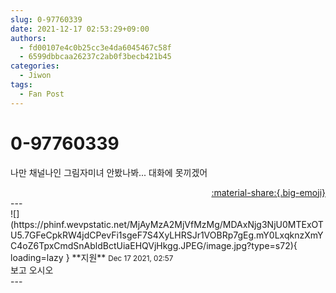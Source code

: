 ```yaml
---
slug: 0-97760339
date: 2021-12-17 02:53:29+09:00
authors:
  - fd00107e4c0b25cc3e4da6045467c58f
  - 6599dbbcaa26237c2ab0f3becb421b45
categories:
  - Jiwon
tags:
  - Fan Post
---
```


# 0-97760339

<div class="post-container" markdown="1">
<div class="content-container md-sidebar__scrollwrap" markdown="1">

나만 채널나인 그림자미녀 안봤나봐... 대화에 못끼겠어

</div>
</div>

<div style="text-align: right;" markdown="1">
<a href="https://weverse.io/fromis9/fanpost/0-97760339" style="text-align: right;">:material-share:{.big-emoji}</a>
</div>
---

<div class="comments-container md-sidebar__scrollwrap" markdown="1">
<div class="comment" markdown="1">
<div class='id-container' markdown="1">
![](https://phinf.wevpstatic.net/MjAyMzA2MjVfMzMg/MDAxNjg3NjU0MTExOTU5.7GFeCpkRW4jdCPevFi1sgeF7S4XyLHRSJr1VOBRp7gEg.mY0LxqknzXmYC4oZ6TpxCmdSnAbldBctUiaEHQVjHkgg.JPEG/image.jpg?type=s72){ loading=lazy }
**<span class="artist">지원</span>** <small>Dec 17 2021, 02:57</small><br>
</div>
<div class='comment-body' markdown="1">
보고 오시오
</div>
</div>
</div>
---
